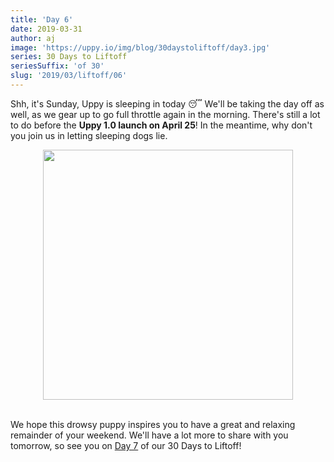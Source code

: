 ```yaml
---
title: 'Day 6'
date: 2019-03-31
author: aj
image: 'https://uppy.io/img/blog/30daystoliftoff/day3.jpg'
series: 30 Days to Liftoff
seriesSuffix: 'of 30'
slug: '2019/03/liftoff/06'
---
```


Shh, it's Sunday, Uppy is sleeping in today :sleeping: We'll be taking the day
off as well, as we gear up to go full throttle again in the morning. There's
still a lot to do before the **Uppy 1.0 launch on April 25**! In the meantime,
why don't you join us in letting sleeping dogs lie.

<!--truncate-->

<center><img width="400"  src="https://media.giphy.com/media/26n6UOQke3xCpsbWo/giphy.gif" /><br/><br/></center>

We hope this drowsy puppy inspires you to have a great and relaxing remainder of
your weekend. We'll have a lot more to share with you tomorrow, so see you on
[Day 7](/blog/2019/04/liftoff-07/) of our 30 Days to Liftoff!
